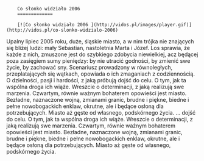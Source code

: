 
        Co słonko widziało 2006 
        =============
        
        [![Co słonko widziało 2006 ](http://vidos.pl/images/player.gif)](http://vidos.pl/co-slonko-widzialo-2006)
        
        
 Upalny lipiec 2005 roku, duże, śląskie miasto, a w nim trójka nie znających się bliżej ludzi: mały Sebastian, nastoletnia Marta i Józef. Los sprawia, że każde z nich, zmuszone jest do szybkiego zdobycia niewielkiej, acz będącej poza zasięgiem sumy pieniędzy: by nie utracić godności, by zmienić swe życie, by zachować sny. Scenariusz prowadzony w równoległych, przeplatających się wątkach, opowiada o ich zmaganiach z codziennością. O dzielności, pasji i hardości, z jaką próbują dojść do celu. O tym, jak ta wspólna droga ich wiąże. Wreszcie o determinacji, z jaką realizują swe marzenia. Czwartym, równie ważnym bohaterem opowieści jest miasto. Bezładne, naznaczone wojną, zmianami granic, brudne i piękne, biedne i pełne nowobogackich enklaw, okrutne, ale i będące osłoną dla potrzebujących. Miasto aż gęste od własnego, podskórnego życia.  ... dojść do celu. O tym, jak ta wspólna droga ich wiąże. Wreszcie o determinacji, z jaką realizują swe marzenia. Czwartym, równie ważnym bohaterem opowieści jest miasto. Bezładne, naznaczone wojną, zmianami granic, brudne i piękne, biedne i pełne nowobogackich enklaw, okrutne, ale i będące osłoną dla potrzebujących. Miasto aż gęste od własnego, podskórnego życia.
    